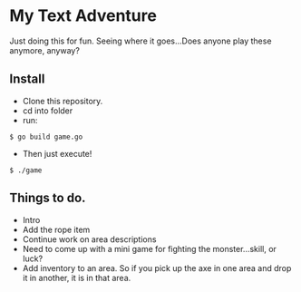 # My Text Adventure

Just doing this for fun. Seeing where it goes...Does anyone play these anymore, anyway?

## Install

- Clone this repository.
- cd into folder
- run: 

```shell
$ go build game.go
```
- Then just execute!

```shell
$ ./game
```

## Things to do.

- Intro
- Add the rope item
- Continue work on area descriptions
- Need to come up with a mini game for fighting the monster...skill, or luck?
- Add inventory to an area. So if you pick up the axe in one area and drop it in another, it is in that area. 

